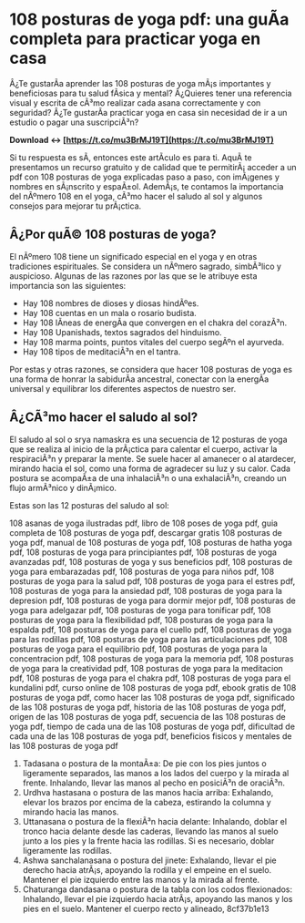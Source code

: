 
 
# 108 posturas de yoga pdf: una guÃ­a completa para practicar yoga en casa
  
Â¿Te gustarÃ­a aprender las 108 posturas de yoga mÃ¡s importantes y beneficiosas para tu salud fÃ­sica y mental? Â¿Quieres tener una referencia visual y escrita de cÃ³mo realizar cada asana correctamente y con seguridad? Â¿Te gustarÃ­a practicar yoga en casa sin necesidad de ir a un estudio o pagar una suscripciÃ³n?
 
**Download ↔ [https://t.co/mu3BrMJ19T](https://t.co/mu3BrMJ19T)**


  
Si tu respuesta es sÃ­, entonces este artÃ­culo es para ti. AquÃ­ te presentamos un recurso gratuito y de calidad que te permitirÃ¡ acceder a un pdf con 108 posturas de yoga explicadas paso a paso, con imÃ¡genes y nombres en sÃ¡nscrito y espaÃ±ol. AdemÃ¡s, te contamos la importancia del nÃºmero 108 en el yoga, cÃ³mo hacer el saludo al sol y algunos consejos para mejorar tu prÃ¡ctica.
  
## Â¿Por quÃ© 108 posturas de yoga?
  
El nÃºmero 108 tiene un significado especial en el yoga y en otras tradiciones espirituales. Se considera un nÃºmero sagrado, simbÃ³lico y auspicioso. Algunas de las razones por las que se le atribuye esta importancia son las siguientes:
  
- Hay 108 nombres de dioses y diosas hindÃºes.
- Hay 108 cuentas en un mala o rosario budista.
- Hay 108 lÃ­neas de energÃ­a que convergen en el chakra del corazÃ³n.
- Hay 108 Upanishads, textos sagrados del hinduismo.
- Hay 108 marma points, puntos vitales del cuerpo segÃºn el ayurveda.
- Hay 108 tipos de meditaciÃ³n en el tantra.

Por estas y otras razones, se considera que hacer 108 posturas de yoga es una forma de honrar la sabidurÃ­a ancestral, conectar con la energÃ­a universal y equilibrar los diferentes aspectos de nuestro ser.
  
## Â¿CÃ³mo hacer el saludo al sol?
  
El saludo al sol o srya namaskra es una secuencia de 12 posturas de yoga que se realiza al inicio de la prÃ¡ctica para calentar el cuerpo, activar la respiraciÃ³n y preparar la mente. Se suele hacer al amanecer o al atardecer, mirando hacia el sol, como una forma de agradecer su luz y su calor. Cada postura se acompaÃ±a de una inhalaciÃ³n o una exhalaciÃ³n, creando un flujo armÃ³nico y dinÃ¡mico.
  
Estas son las 12 posturas del saludo al sol:
 
108 asanas de yoga ilustradas pdf,  libro de 108 poses de yoga pdf,  guia completa de 108 posturas de yoga pdf,  descargar gratis 108 posturas de yoga pdf,  manual de 108 posturas de yoga pdf,  108 posturas de hatha yoga pdf,  108 posturas de yoga para principiantes pdf,  108 posturas de yoga avanzadas pdf,  108 posturas de yoga y sus beneficios pdf,  108 posturas de yoga para embarazadas pdf,  108 posturas de yoga para niños pdf,  108 posturas de yoga para la salud pdf,  108 posturas de yoga para el estres pdf,  108 posturas de yoga para la ansiedad pdf,  108 posturas de yoga para la depresion pdf,  108 posturas de yoga para dormir mejor pdf,  108 posturas de yoga para adelgazar pdf,  108 posturas de yoga para tonificar pdf,  108 posturas de yoga para la flexibilidad pdf,  108 posturas de yoga para la espalda pdf,  108 posturas de yoga para el cuello pdf,  108 posturas de yoga para las rodillas pdf,  108 posturas de yoga para las articulaciones pdf,  108 posturas de yoga para el equilibrio pdf,  108 posturas de yoga para la concentracion pdf,  108 posturas de yoga para la memoria pdf,  108 posturas de yoga para la creatividad pdf,  108 posturas de yoga para la meditacion pdf,  108 posturas de yoga para el chakra pdf,  108 posturas de yoga para el kundalini pdf,  curso online de 108 posturas de yoga pdf,  ebook gratis de 108 posturas de yoga pdf,  como hacer las 108 posturas de yoga pdf,  significado de las 108 posturas de yoga pdf,  historia de las 108 posturas de yoga pdf,  origen de las 108 posturas de yoga pdf,  secuencia de las 108 posturas de yoga pdf,  tiempo de cada una de las 108 posturas de yoga pdf,  dificultad de cada una de las 108 posturas de yoga pdf,  beneficios fisicos y mentales de las 108 posturas de yoga pdf

1. Tadasana o postura de la montaÃ±a: De pie con los pies juntos o ligeramente separados, las manos a los lados del cuerpo y la mirada al frente. Inhalando, llevar las manos al pecho en posiciÃ³n de oraciÃ³n.
2. Urdhva hastasana o postura de las manos hacia arriba: Exhalando, elevar los brazos por encima de la cabeza, estirando la columna y mirando hacia las manos.
3. Uttanasana o postura de la flexiÃ³n hacia delante: Inhalando, doblar el tronco hacia delante desde las caderas, llevando las manos al suelo junto a los pies y la frente hacia las rodillas. Si es necesario, doblar ligeramente las rodillas.
4. Ashwa sanchalanasana o postura del jinete: Exhalando, llevar el pie derecho hacia atrÃ¡s, apoyando la rodilla y el empeine en el suelo. Mantener el pie izquierdo entre las manos y la mirada al frente.
5. Chaturanga dandasana o postura de la tabla con los codos flexionados: Inhalando, llevar el pie izquierdo hacia atrÃ¡s, apoyando las manos y los pies en el suelo. Mantener el cuerpo recto y alineado, 8cf37b1e13


